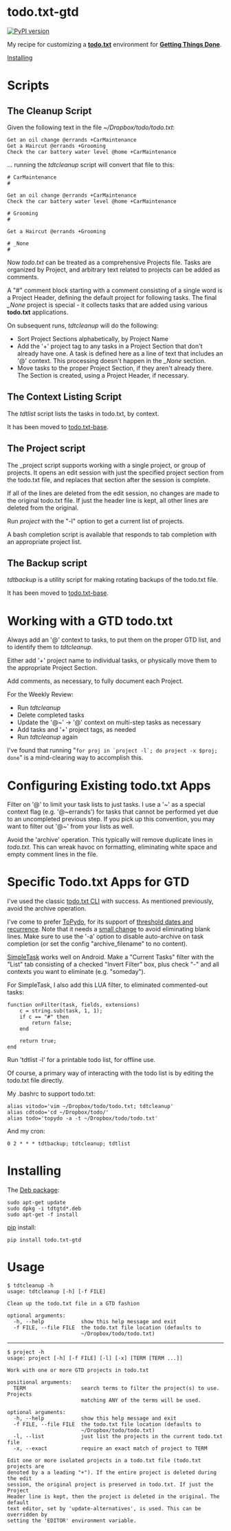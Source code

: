 # todo.txt-gtd

[![PyPI version](https://badge.fury.io/py/todo.txt-gtd.svg)](https://badge.fury.io/py/todo.txt-gtd)

My recipe for customizing a [**todo.txt**](http://todotxt.org/) environment for
[**Getting Things Done**](https://gettingthingsdone.com/).

[Installing](#Installing)

# Scripts

## The Cleanup Script

Given the following text in the file _~/Dropbox/todo/todo.txt_:

    Get an oil change @errands +CarMaintenance
    Get a Haircut @errands +Grooming
    Check the car battery water level @home +CarMaintenance

... running the _tdtcleanup_ script will convert that file to this:


    # CarMaintenance
    #
    
    Get an oil change @errands +CarMaintenance
    Check the car battery water level @home +CarMaintenance
    
    # Grooming
    #
    
    Get a Haircut @errands +Grooming
    
    # _None
    #
    

Now _todo.txt_ can be treated as a comprehensive Projects file. Tasks are
organized by Project, and arbitrary text related to projects can be added as
comments.

A "#" comment block starting with a comment consisting of a single word is a
Project Header, defining the default project for following tasks. The final
*_None* project is special - it collects tasks that are added using various
**todo.txt** applications.

On subsequent runs, _tdtcleanup_ will do the following:

* Sort Project Sections alphabetically, by Project Name
* Add the '+' project tag to any tasks in a Project Section that don't already
  have one. A task is defined here as a line of text that includes an '@'
  context. This processing doesn't happen in the *_None* section.
* Move tasks to the proper Project Section, if they aren't already there. The
  Section is created, using a Project Header, if necessary.

## The Context Listing Script

The _tdtlist_ script lists the tasks in todo.txt, by context.

It has been moved to [todo.txt-base](https://github.com/davesteele/todo.txt-base).

## The Project script

The _project script supports working with a single project, or group of
projects. It opens an edit session with just the specified project section from
the todo.txt file, and replaces that section after the session is complete.

If all of the lines are deleted from the edit session, no changes are made to
the original todo.txt file. If just the header line is kept, all other lines
are deleted from the original.

Run _project_ with the "-l" option to get a current list of projects.

A bash completion script is available that responds to tab completion with an
appropriate project list.

## The Backup script

_tdtbackup_ is a utility script for making rotating backups of the todo.txt file.

It has been moved to [todo.txt-base](https://github.com/davesteele/todo.txt-base).

# Working with a GTD todo.txt

Always add an '@' context to tasks, to put them on the proper GTD list, and to
identify them to _tdtcleanup_.

Either add '+' project name to individual tasks, or physically move them to the
appropriate Project Section.

Add comments, as necessary, to fully document each Project.

For the Weekly Review:

* Run _tdtcleanup_
* Delete completed tasks
* Update the '@~' -> '@' context on multi-step tasks as necessary
* Add tasks and '+' project tags, as needed
* Run _tdtcleanup_ again

I've found that running "``for proj in `project -l`; do project -x $proj;
done``" is a mind-clearing way to accomplish this.

# Configuring Existing todo.txt Apps

Filter on '@' to limit your task lists to just tasks. I use a '\~' as a special
context flag (e.g. '@\~errands') for tasks that cannot be performed yet due to
an uncompleted previous step. If you pick up this convention, you may want to
filter out '@~' from your lists as well.

Avoid the 'archive' operation. This typically will remove duplicate lines in
_todo.txt_. This can wreak havoc on formatting, eliminating white space and
empty comment lines in the file.

# Specific Todo.txt Apps for GTD

I've used the classic [todo.txt CLI](https://todotxt.org/) with success. As
mentioned previously, avoid the archive operation.

I've come to prefer [ToPydo](https://pypi.org/project/topydo/), for its support
of [threshold dates and
recurrence](https://github.com/mpcjanssen/simpletask-android/blob/master/app/src/main/assets/extensions.en.md).
Note that it needs a [small
change](https://github.com/davesteele/topydo/commit/fafee24beb4718f375a921f3b4772c5fea37d7ac)
to avoid eliminating blank lines. Make sure to use the '-a' option to disable
auto-archive on task completion (or set the config "archive_filename" to no
content).

[SimpleTask](https://play.google.com/store/apps/details?id=nl.mpcjanssen.todotxtholo&hl=en_US)
works well on Android. Make a "Current Tasks" filter with the "List" tab
consisting of a checked "Invert Filter" box, plus check "-" and all contexts
you want to eliminate (e.g. "someday").

For SimpleTask, I also add this LUA filter, to eliminated commented-out tasks:

    function onFilter(task, fields, extensions)
	    c = string.sub(task, 1, 1);
	    if c == "#" then
		    return false;
	    end
    
	    return true;
    end

Run 'tdtlist -l' for a printable todo list, for offline use.

Of course, a primary way of interacting with the todo list is by editing the
todo.txt file directly.

My .bashrc to support todo.txt:

    alias vitodo='vim ~/Dropbox/todo/todo.txt; tdtcleanup'
    alias cdtodo='cd ~/Dropbox/todo/'
    alias todo='topydo -a -t ~/Dropbox/todo/todo.txt'

And my cron:

    0 2 * * * tdtbackup; tdtcleanup; tdtlist

<a name="Installing"/>

# Installing

The [Deb package](https://davesteele.github.io/todo.txt-gtd/deb/index.html):

    sudo apt-get update
    sudo dpkg -i tdtgtd*.deb
    sudo apt-get -f install

[pip](https://pypi.org/project/todo.txt-gtd/) install:

    pip install todo.txt-gtd

# Usage

    $ tdtcleanup -h
    usage: tdtcleanup [-h] [-f FILE]
    
    Clean up the todo.txt file in a GTD fashion
    
    optional arguments:
      -h, --help            show this help message and exit
      -f FILE, --file FILE  the todo.txt file location (defaults to
                            ~/Dropbox/todo/todo.txt)

---

    $ project -h
    usage: project [-h] [-f FILE] [-l] [-x] [TERM [TERM ...]]
    
    Work with one or more GTD projects in todo.txt
    
    positional arguments:
      TERM                  search terms to filter the project(s) to use. Projects
                            matching ANY of the terms will be used.
    
    optional arguments:
      -h, --help            show this help message and exit
      -f FILE, --file FILE  the todo.txt file location (defaults to
                            ~/Dropbox/todo/todo.txt)
      -l, --list            just list the projects in the current todo.txt file
      -x, --exact           require an exact match of project to TERM
    
    Edit one or more isolated projects in a todo.txt file (todo.txt projects are
    denoted by a a leading "+"). If the entire project is deleted during the edit
    session, the original project is preserved in todo.txt. If just the Project
    Header line is kept, then the project is deleted in the original. The default
    text editor, set by 'update-alternatives', is used. This can be overridden by
    setting the 'EDITOR' environment variable.
